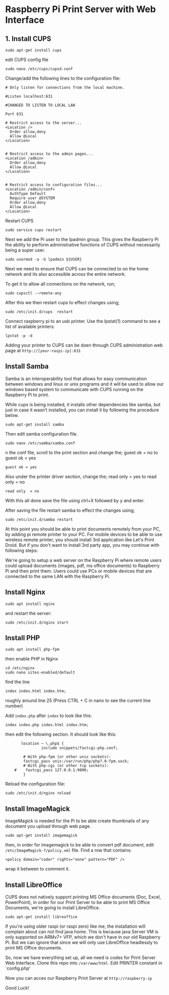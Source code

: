 # Raspberry Pi Print Server with Web Interface


## 1. Install CUPS

```
sudo apt-get install cups
```

edit CUPS config file

```
sudo nano /etc/cups/cupsd.conf
```

Change/add the following lines to the configuration file:

```
# Only listen for connections from the local machine.

#Listen localhost:631

#CHANGED TO LISTEN TO LOCAL LAN

Port 631

# Restrict access to the server...
<Location />
  Order allow,deny
  Allow @Local
</Location>


# Restrict access to the admin pages...
<Location /admin>
  Order allow,deny
  Allow @Local
</Location>


# Restrict access to configuration files...
<Location /admin/conf>
  AuthType Default
  Require user @SYSTEM
  Order allow,deny
  Allow @Local
</Location>
```
Restart CUPS

```
sudo service cups restart
```

Next we add the Pi user to the Ipadmin group. This gives the Raspberry Pi the ability to perform administrative functions of CUPS without necessarily being a super user.

```
sudo usermod -a -G lpadmin ${USER}
```

Next we need to ensure that CUPS can be connected to on the home network and its also accessible across the entire network.

To get it to allow all connections on the network, run;

```
sudo cupsctl -–remote-any
```
After this we then restart cups to effect changes using;
```
sudo /etc/init.d/cups  restart
```

Connect raspberry pi to an usb printer. Use the lpstat(1) command to see a list of available printers:
```
lpstat -p -d
```

Adding your printer to CUPS can be doen through CUPS administration web page at `http://[your-raspi-ip]:631`

## Install Samba
Samba is an interoperability tool that allows for easy communication between windows and linux or unix programs and it will be used to allow our windows based system to communicate with CUPS running on the Raspberry Pi to print.

While cups is being installed, it installs other dependencies like samba, but just in case it wasn’t installed, you can install it by following the procedure below.
```
sudo apt-get install samba
```
Then edit samba configuration file.
```
sudo nano /etc/samba/samba.conf 
```

n the conf file, scroll to the print section and change the; guest ok = no to guest ok = yes
```
guest ok = yes
```

Also under the printer driver section, change the; read only = yes to read only  = no
```
read only  = no
```
With this all done save the file using ctrl+X followed by y and enter.

After saving the file restart samba to effect the changes using;
```
sudo /etc/init.d/samba restart
```
At this point you should be able to print documents remotely from your PC, by adding pi remote printer to your PC.
For mobile devices to be able to use wireless remote printer, you should install 3rd application like Let's Print Droid.
But if you don't want to install 3rd party app, you may continue with following steps:
 
We're going to setup a web server on the Raspberry Pi where remote users could upload documents (images, pdf, ms office documents) to Raspberry Pi and then print them. Users could use PCs or mobile devices that are connected to the same LAN with the Raspberry Pi.



## Install Nginx
```
sudo apt install nginx
```
and restart the server:
```
sudo /etc/init.d/nginx start
```


## Install PHP
```
sudo apt install php-fpm
```

then enable PHP in Nginx

```
cd /etc/nginx
sudo nano sites-enabled/default
```

find the line
```
index index.html index.htm;
```
roughly around line 25 (Press CTRL + C in nano to see the current line number)

Add `index.php` after `index` to look like this:
```
index index.php index.html index.htm;
```

then edit the following section. It should look like this:
```
       location ~ \.php$ {
                include snippets/fastcgi-php.conf;

        # With php-fpm (or other unix sockets):
        fastcgi_pass unix:/var/run/php/php7.0-fpm.sock;
        # With php-cgi (or other tcp sockets):
    #    fastcgi_pass 127.0.0.1:9000;
        }

```

Reload the configuration file:
```
sudo /etc/init.d/nginx reload
```

## Install ImageMagick

ImageMagick is needed for the Pi to be able create thumbnails of any document you upload through web page.

```
sudo apt-get install imagemagick
```

then, in order for imagemagick to be able to convert pdf document, edit `/etc/ImageMagick-7/policy.xml` file.
Find a row that contains:
```
<policy domain="coder" rights="none" pattern="PDF" />
```
wrap  it between <!-- and --> to comment it.

## Install LibreOffice
CUPS does not natively support printing MS Office documents (Doc, Excel, PowerPoint), in order for our Print Server to be able to print MS Office Documents, we're going to install LibreOffice.

```
sudo apt-get install libreoffice
```
If you're using older raspi (or raspi zero) like me, the installation will complain about can not find java home. This is because java Server VM is only supported on ARMv7+ VFP, which we don't have in our old Raspberry Pi.
But we can ignore that since we will only use LibreOffice headlessly to print MS Office documents.

So, now we have everything set up, all we need is codes for Print Server Web Interface.
Clone this repo into `/var/www/html`. Edit PRINTER constant in `config.php'

Now you can acces our Raspberry Print Server at `http://raspberry-ip`

Good Luck!

